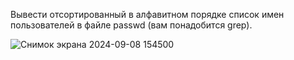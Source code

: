 Вывести отсортированный в алфавитном порядке список имен пользователей в файле passwd (вам понадобится grep).

![Снимок экрана 2024-09-08 154500](https://github.com/user-attachments/assets/bd4bac3f-9bda-499f-9595-167c3abbd16c)
